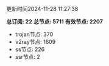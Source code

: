 更新时间2024-11-28 11:27:38

**总订阅: 22**
**总节点: 5711**
**有效节点: 2207**
- trojan节点: 370
- v2ray节点: 1609
- ss节点: 226
- ssr节点: 2
